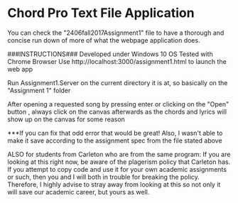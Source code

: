 # Chord Pro Text File Application

You can check the "2406fall2017Assignment1" file to have a thorough and concise run down of more of what the webpage application does.

###INSTRUCTIONS###
Developed under Windows 10 OS
Tested with Chrome Browser
Use http://localhost:3000/assignment1.html to launch the web app


Run Assignment1.Server on the current directory it is at, so basically on the "Assignment 1" folder

After opening a requested song by pressing enter or clicking on the "Open" button , always click on the 
canvas afterwards as the chords and lyrics will show up on the canvas for some reason

***If you can fix that odd error that would be great! Also, I wasn't able to make it save according to the assignment spec from the file stated above

ALSO for students from Carleton who are from the same program: If you are looking at this right now, be aware of the plagerism policy that Carleton has. If you attempt to copy code and use it for your own academic assignments or such, then you and I will both in trouble for breaking the policy. Therefore, I highly advise to stray away from looking at this so not only it will save our academic career, but yours as well.
